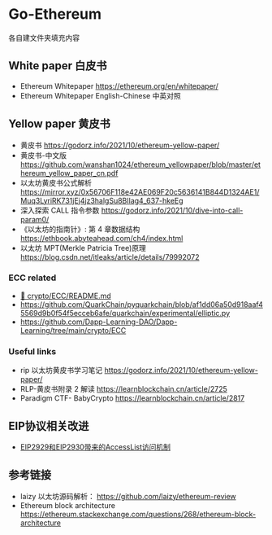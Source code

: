 # Go-Ethereum

各自建文件夹填充内容

## White paper 白皮书

- Ethereum Whitepaper <https://ethereum.org/en/whitepaper/>
- Ethereum Whitepaper English-Chinese 中英对照

## Yellow paper 黄皮书

- 黄皮书 <https://godorz.info/2021/10/ethereum-yellow-paper/>
- 黄皮书-中文版 <https://github.com/wanshan1024/ethereum_yellowpaper/blob/master/ethereum_yellow_paper_cn.pdf>
- 以太坊黄皮书公式解析 <https://mirror.xyz/0x56706F118e42AE069F20c5636141B844D1324AE1/Muq3LyriRK731jEj4jz3halgSu8BIlag4_637-hkeEg>
- 深入探索 CALL 指令参数 <https://godorz.info/2021/10/dive-into-call-param0/>
- 《以太坊的指南针》: 第 4 章数据结构 <https://ethbook.abyteahead.com/ch4/index.html>
- 以太坊 MPT(Merkle Patricia Tree)原理 <https://blog.csdn.net/itleaks/article/details/79992072>

### ECC related

- [:scroll: crypto/ECC/README.md](../../crypto/ECC/README.md)
- <https://github.com/QuarkChain/pyquarkchain/blob/af1dd06a50d918aaf45569d9b0f54f5ecceb6afe/quarkchain/experimental/elliptic.py>
- <https://github.com/Dapp-Learning-DAO/Dapp-Learning/tree/main/crypto/ECC>

### Useful links

- rip 以太坊黄皮书学习笔记 <https://godorz.info/2021/10/ethereum-yellow-paper/>
- RLP-黄皮书附录 2 解读 <https://learnblockchain.cn/article/2725>
- Paradigm CTF- BabyCrypto <https://learnblockchain.cn/article/2817>



## EIP协议相关改进
- [EIP2929和EIP2930带来的AccessList访问机制](EIP/accesslist.md)


## 参考链接

- laizy 以太坊源码解析： <https://github.com/laizy/ethereum-review>
- Ethereum block architecture <https://ethereum.stackexchange.com/questions/268/ethereum-block-architecture>

